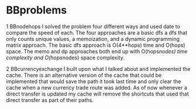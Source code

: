 # BBproblems

1 BBnodehops
  I solved the problem four different ways and used date to compare the speed of each. The four approaches are a basic dfs a dfs that only counts unique values, a memoization, and a dynamic programming matrix approach. The basic dfs approach is O(4**hops) time and O(hops) space.
  The memo and dp approaches both end up with O(hops*nodes) time complexity and O(hops*nodes) space complexity.
  
2 BBcurrencyexchange
  I built upon what I talked about and implemented the cache. There is an alternative version of the cache that could be implemented that would save the path it took last time and only clear the cache when a new currency trade route was added. As of now whenever a direct transfer is updated my cache will remove the shortcuts that used that direct transfer as part of their paths.
